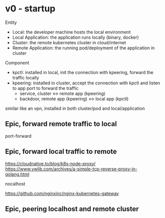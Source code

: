 # v0 - startup

Entity

- Local: the developer machine hosts the local environment
- Local Application: the application runs locally (binary, docker)
- Cluster: the remote kubernetes cluster in cloud/internet
- Remote Application: the running pod/deployment of the application in cluster

Component

- kpctl: installed in local, init the connection with kpeering, forward the traffic locally
- kpeering: installed in cluster, accept the connection with kpctl and listen to app port to forward the traffic
  - service, cluster <-> remote app (kpeering)
  - backdoor, remote app (kpeering) <-> local app (kpctl)

similar like an vpn, installed in both cluster/pod and local/application

## Epic, forward remote traffic to local

port-forward

## Epic, forward local traffic to remote

<https://cloudnative.to/blog/k8s-node-proxy/>
<https://www.ywlib.com/archives/a-simple-tcp-reverse-proxy-in-golang.html>

nocalhost

<https://github.com/nginxinc/nginx-kubernetes-gateway>

## Epic, peering localhost and remote cluster
